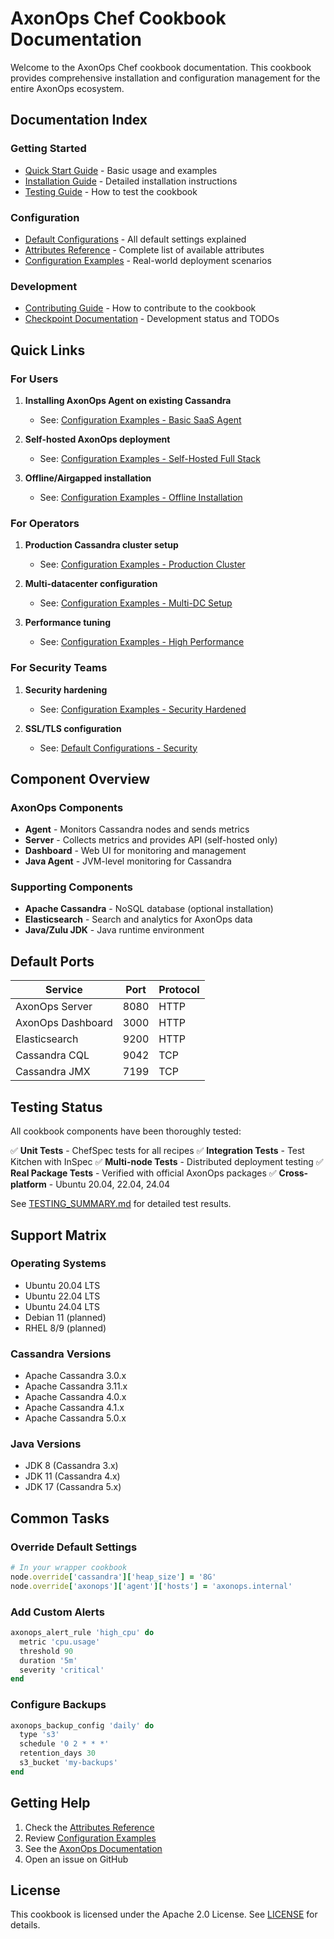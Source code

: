 # AxonOps Chef Cookbook Documentation

Welcome to the AxonOps Chef cookbook documentation. This cookbook provides comprehensive installation and configuration management for the entire AxonOps ecosystem.

## Documentation Index

### Getting Started
- [Quick Start Guide](../README.md) - Basic usage and examples
- [Installation Guide](../INSTALL.md) - Detailed installation instructions
- [Testing Guide](../TESTING_SUMMARY.md) - How to test the cookbook

### Configuration
- [Default Configurations](DEFAULT_CONFIGURATIONS.md) - All default settings explained
- [Attributes Reference](ATTRIBUTES_REFERENCE.md) - Complete list of available attributes
- [Configuration Examples](CONFIGURATION_EXAMPLES.md) - Real-world deployment scenarios

### Development
- [Contributing Guide](../CONTRIBUTING.md) - How to contribute to the cookbook
- [Checkpoint Documentation](../CHECKPOINT.md) - Development status and TODOs

## Quick Links

### For Users
1. **Installing AxonOps Agent on existing Cassandra**
   - See: [Configuration Examples - Basic SaaS Agent](CONFIGURATION_EXAMPLES.md#basic-saas-agent-deployment)

2. **Self-hosted AxonOps deployment**
   - See: [Configuration Examples - Self-Hosted Full Stack](CONFIGURATION_EXAMPLES.md#self-hosted-full-stack)

3. **Offline/Airgapped installation**
   - See: [Configuration Examples - Offline Installation](CONFIGURATION_EXAMPLES.md#offlineairgapped-installation)

### For Operators
1. **Production Cassandra cluster setup**
   - See: [Configuration Examples - Production Cluster](CONFIGURATION_EXAMPLES.md#production-cassandra-cluster)

2. **Multi-datacenter configuration**
   - See: [Configuration Examples - Multi-DC Setup](CONFIGURATION_EXAMPLES.md#multi-datacenter-setup)

3. **Performance tuning**
   - See: [Configuration Examples - High Performance](CONFIGURATION_EXAMPLES.md#high-performance-configuration)

### For Security Teams
1. **Security hardening**
   - See: [Configuration Examples - Security Hardened](CONFIGURATION_EXAMPLES.md#security-hardened-setup)

2. **SSL/TLS configuration**
   - See: [Default Configurations - Security](DEFAULT_CONFIGURATIONS.md#system-configuration-defaults)

## Component Overview

### AxonOps Components
- **Agent** - Monitors Cassandra nodes and sends metrics
- **Server** - Collects metrics and provides API (self-hosted only)
- **Dashboard** - Web UI for monitoring and management
- **Java Agent** - JVM-level monitoring for Cassandra

### Supporting Components
- **Apache Cassandra** - NoSQL database (optional installation)
- **Elasticsearch** - Search and analytics for AxonOps data
- **Java/Zulu JDK** - Java runtime environment

## Default Ports

| Service | Port | Protocol |
|---------|------|----------|
| AxonOps Server | 8080 | HTTP |
| AxonOps Dashboard | 3000 | HTTP |
| Elasticsearch | 9200 | HTTP |
| Cassandra CQL | 9042 | TCP |
| Cassandra JMX | 7199 | TCP |

## Testing Status

All cookbook components have been thoroughly tested:

✅ **Unit Tests** - ChefSpec tests for all recipes
✅ **Integration Tests** - Test Kitchen with InSpec
✅ **Multi-node Tests** - Distributed deployment testing
✅ **Real Package Tests** - Verified with official AxonOps packages
✅ **Cross-platform** - Ubuntu 20.04, 22.04, 24.04

See [TESTING_SUMMARY.md](../TESTING_SUMMARY.md) for detailed test results.

## Support Matrix

### Operating Systems
- Ubuntu 20.04 LTS
- Ubuntu 22.04 LTS
- Ubuntu 24.04 LTS
- Debian 11 (planned)
- RHEL 8/9 (planned)

### Cassandra Versions
- Apache Cassandra 3.0.x
- Apache Cassandra 3.11.x
- Apache Cassandra 4.0.x
- Apache Cassandra 4.1.x
- Apache Cassandra 5.0.x

### Java Versions
- JDK 8 (Cassandra 3.x)
- JDK 11 (Cassandra 4.x)
- JDK 17 (Cassandra 5.x)

## Common Tasks

### Override Default Settings
```ruby
# In your wrapper cookbook
node.override['cassandra']['heap_size'] = '8G'
node.override['axonops']['agent']['hosts'] = 'axonops.internal'
```

### Add Custom Alerts
```ruby
axonops_alert_rule 'high_cpu' do
  metric 'cpu.usage'
  threshold 90
  duration '5m'
  severity 'critical'
end
```

### Configure Backups
```ruby
axonops_backup_config 'daily' do
  type 's3'
  schedule '0 2 * * *'
  retention_days 30
  s3_bucket 'my-backups'
end
```

## Getting Help

1. Check the [Attributes Reference](ATTRIBUTES_REFERENCE.md)
2. Review [Configuration Examples](CONFIGURATION_EXAMPLES.md)
3. See the [AxonOps Documentation](https://docs.axonops.com)
4. Open an issue on GitHub

## License

This cookbook is licensed under the Apache 2.0 License. See [LICENSE](../LICENSE) for details.
